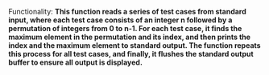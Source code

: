 Functionality: **This function reads a series of test cases from standard input, where each test case consists of an integer n followed by a permutation of integers from 0 to n-1. For each test case, it finds the maximum element in the permutation and its index, and then prints the index and the maximum element to standard output. The function repeats this process for all test cases, and finally, it flushes the standard output buffer to ensure all output is displayed.**